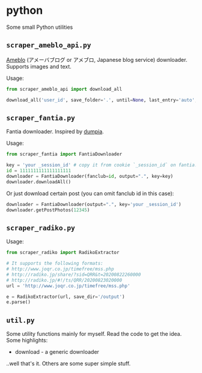 # python
 
Some small Python utilities 

## `scraper_ameblo_api.py`

[Ameblo](https://ameblo.jp/) (アメーバブログ or アメブロ, Japanese blog service) downloader. Supports images and text.

Usage:

```python
from scraper_ameblo_api import download_all

download_all('user_id', save_folder='.', until=None, last_entry='auto', download_type='all')
```

## `scraper_fantia.py`

Fantia downloader. Inspired by [dumpia](https://github.com/itskenny0/dumpia).

Usage:

```python
from scraper_fantia import FantiaDownloader

key = 'your _session_id' # copy it from cookie `_session_id` on fantia.jp
id = 1111111111111111111
downloader = FantiaDownloader(fanclub=id, output=".", key=key)
downloader.downloadAll()
```

Or just download certain post (you can omit fanclub id in this case):

```python
downloader = FantiaDownloader(output=".", key='your _session_id')
downloader.getPostPhotos(12345)
```

## `scraper_radiko.py`

Usage:

```python
from scraper_radiko import RadikoExtractor

# It supports the following formats:
# http://www.joqr.co.jp/timefree/mss.php
# http://radiko.jp/share/?sid=QRR&t=20200822260000
# http://radiko.jp/#!/ts/QRR/20200823020000
url = 'http://www.joqr.co.jp/timefree/mss.php'    

e = RadikoExtractor(url, save_dir='/output')
e.parse()
```

## `util.py`

Some utility functions mainly for myself. Read the code to get the idea. Some highlights:
* download - a generic downloader

..well that's it. Others are some super simple stuff.